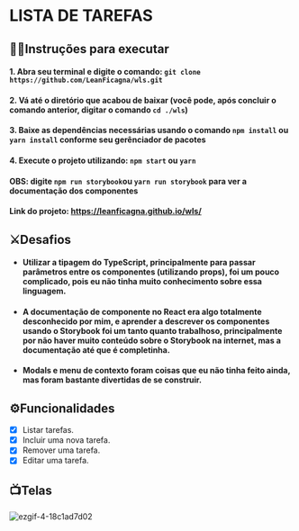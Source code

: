 # LISTA DE TAREFAS

## 👨‍🏫Instruções para executar

#### 1. Abra seu terminal e digite o comando: `git clone https://github.com/LeanFicagna/wls.git`

#### 2. Vá até o diretório que acabou de baixar (você pode, após concluir o comando anterior, digitar o comando `cd ./wls`)

#### 3. Baixe as dependências necessárias usando o comando `npm install` ou `yarn install` conforme seu gerênciador de pacotes

#### 4. Execute o projeto utilizando: `npm start` ou `yarn`

#### OBS: digite `npm run storybook`ou `yarn run storybook` para ver a documentação dos componentes

#### Link do projeto: https://leanficagna.github.io/wls/

## ⚔Desafios

- #### Utilizar a tipagem do TypeScript, principalmente para passar parâmetros entre os componentes (utilizando props), foi um pouco complicado, pois eu não tinha muito conhecimento sobre essa linguagem.
- #### A documentação de componente no React era algo totalmente desconhecido por mim, e aprender a descrever os componentes usando o Storybook foi um tanto quanto trabalhoso, principalmente por não haver muito conteúdo sobre o Storybook na internet, mas a documentação até que é completinha.
- #### Modals e menu de contexto foram coisas que eu não tinha feito ainda, mas foram bastante divertidas de se construir.

## ⚙Funcionalidades

- [X] Listar tarefas.
- [X] Incluir uma nova tarefa.
- [X] Remover uma tarefa.
- [X] Editar uma tarefa.

## 📺Telas

![ezgif-4-18c1ad7d02](https://user-images.githubusercontent.com/64813850/158489849-f7b814ae-157d-492c-9260-3859197c598c.gif)
